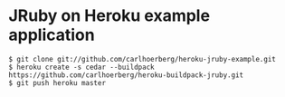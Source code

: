 # JRuby on Heroku example application

    $ git clone git://github.com/carlhoerberg/heroku-jruby-example.git
    $ heroku create -s cedar --buildpack https://github.com/carlhoerberg/heroku-buildpack-jruby.git
    $ git push heroku master


